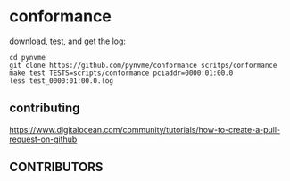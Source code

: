 # conformance

download, test, and get the log:
```shell
cd pynvme
git clone https://github.com/pynvme/conformance scritps/conformance
make test TESTS=scripts/conformance pciaddr=0000:01:00.0
less test_0000:01:00.0.log
```

## contributing

https://www.digitalocean.com/community/tutorials/how-to-create-a-pull-request-on-github

## CONTRIBUTORS

